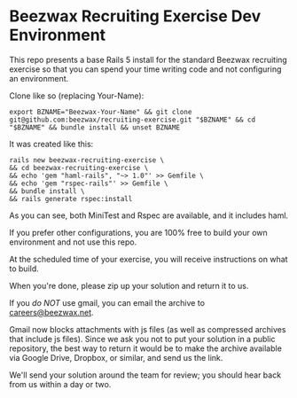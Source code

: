 # Beezwax Recruiting Exercise Dev Environment

This repo presents a base Rails 5 install for the standard Beezwax recruiting exercise so that you can spend your time writing code and not configuring an environment.

Clone like so (replacing Your-Name):

    export BZNAME="Beezwax-Your-Name" && git clone git@github.com:beezwax/recruiting-exercise.git "$BZNAME" && cd "$BZNAME" && bundle install && unset BZNAME

It was created like this:

    rails new beezwax-recruiting-exercise \
    && cd beezwax-recruiting-exercise \
    && echo 'gem "haml-rails", "~> 1.0"' >> Gemfile \
    && echo 'gem "rspec-rails"' >> Gemfile \
    && bundle install \
    && rails generate rspec:install

As you can see, both MiniTest and Rspec are available, and it includes haml.

If you prefer other configurations, you are 100% free to build your own environment and not use this repo.

At the scheduled time of your exercise, you will receive instructions on what to build.

When you're done, please zip up your solution and return it to us.

If you *do NOT* use gmail, you can email the archive to careers@beezwax.net.

Gmail now blocks attachments with js files (as well as compressed archives that include js files). Since we ask you not to put your solution in a public repository, the best way to return it would be to make the archive available via Google Drive, Dropbox, or similar, and send us the link.

We'll send your solution around the team for review; you should hear back from us within a day or two.
